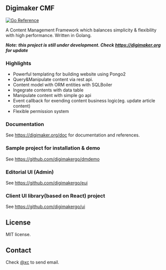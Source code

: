 Digimaker CMF
----------------
[![Go Reference](https://pkg.go.dev/badge/github.com/digimakergo/digimaker.svg)](https://pkg.go.dev/github.com/digimakergo/digimaker)

A Content Management Framework which balances simplicity & flexibility with high performance. Written in Golang.

***<em>Note: this project is still under development. Check https://digimaker.org for update</em>***

### Highlights
- Powerful templating for building website using Pongo2
- Query&Manipulate content via rest api.
- Content model with ORM entities with SQLBoiler
- Ingegrate contents with data table
- Manipulate content with simple go api
- Event callback for exending content business logic(eg. update article content)
- Flexible permission system


### Documentation
See https://digimaker.org/doc for documentation and references.

### Sample project for installation & demo
See https://github.com/digimakergo/dmdemo

### Editorial UI (Admin)
See https://github.com/digimakergo/eui 

### Client UI library(based on React) project
See https://github.com/digimakergo/ui


License
--------
MIT license.

Contact
--------
Check [@xc](https://www.github.com/xc) to send email.
